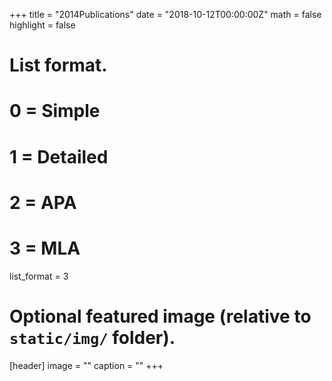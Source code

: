+++
title = "2014Publications"
date = "2018-10-12T00:00:00Z"
math = false
highlight = false

# List format.
#   0 = Simple
#   1 = Detailed
#   2 = APA
#   3 = MLA
list_format = 3

# Optional featured image (relative to `static/img/` folder).
[header]
image = ""
caption = ""
+++
